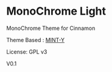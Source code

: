 # MonoChrome Light

MonoChrome Theme for Cinnamon

Theme Based : [MINT-Y](https://github.com/linuxmint/mint-y-theme)

 License: GPL v3



V0.1

